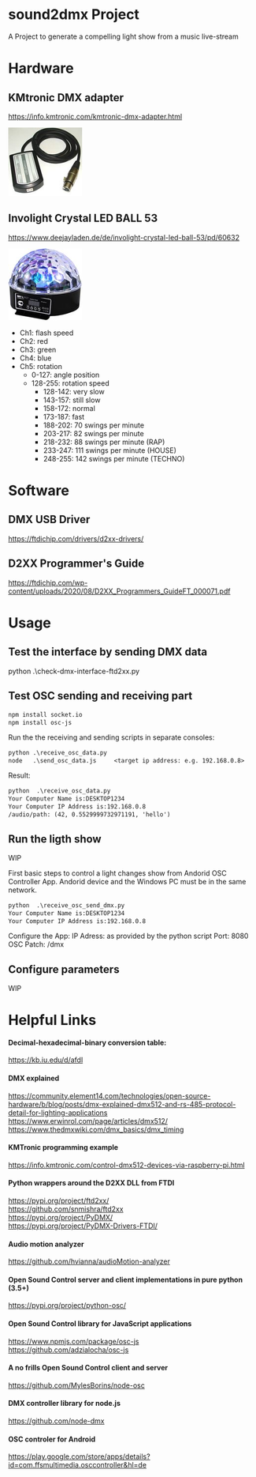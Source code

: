 # sound2dmx Project
A Project to generate a compelling light show from a music live-stream

# Hardware
## KMtronic DMX adapter
https://info.kmtronic.com/kmtronic-dmx-adapter.html

![KMtronic DMX adapter](./images/kmtronic-usb-dmx-thumb.jpg)

## Involight Crystal LED BALL 53
https://www.deejayladen.de/de/involight-crystal-led-ball-53/pd/60632

![Involight Crystal LED BALL 53](./images/involight-crystal-led-ball-53-thumb.jpg)

* Ch1: flash speed <br>
* Ch2: red <br>
* Ch3: green <br>
* Ch4: blue <br>
* Ch5: rotation <br>
  - 0-127: angle position <br>
  - 128-255: rotation speed <br>
    - 128-142: very slow <br>
    - 143-157: still slow <br>
    - 158-172: normal <br>
    - 173-187: fast <br>
    - 188-202: 70 swings per minute <br>
    - 203-217: 82 swings per minute <br>
    - 218-232: 88 swings per minute (RAP) <br>
    - 233-247: 111 swings per minute (HOUSE) <br>
    - 248-255: 142 swings per minute (TECHNO) <br>
  
# Software
## DMX USB Driver
https://ftdichip.com/drivers/d2xx-drivers/

## D2XX Programmer's Guide
https://ftdichip.com/wp-content/uploads/2020/08/D2XX_Programmers_GuideFT_000071.pdf

# Usage
## Test the interface by sending DMX data
python .\check-dmx-interface-ftd2xx.py

## Test OSC sending and receiving part
```
npm install socket.io
npm install osc-js
```

Run the the receiving and sending scripts in separate consoles: <br>
```
python .\receive_osc_data.py 
node   .\send_osc_data.js     <target ip address: e.g. 192.168.0.8> 
```

Result: 
```
python  .\receive_osc_data.py
Your Computer Name is:DESKTOP1234
Your Computer IP Address is:192.168.0.8
/audio/path: (42, 0.5529999732971191, 'hello')
```

## Run the ligth show
WIP

First basic steps to control a light changes show from Andorid OSC Controller App.
Andorid device and the Windows PC must be in the same network. 

```
python  .\receive_osc_send_dmx.py
Your Computer Name is:DESKTOP1234
Your Computer IP Address is:192.168.0.8
```

Configure the App:
IP Adress: as provided by the python script
Port: 8080
OSC Patch: /dmx


## Configure parameters
WIP

# Helpful Links 
#### Decimal-hexadecimal-binary conversion table: 
https://kb.iu.edu/d/afdl

#### DMX explained
https://community.element14.com/technologies/open-source-hardware/b/blog/posts/dmx-explained-dmx512-and-rs-485-protocol-detail-for-lighting-applications <br>
https://www.erwinrol.com/page/articles/dmx512/ <br>
https://www.thedmxwiki.com/dmx_basics/dmx_timing 

#### KMTronic programming example
https://info.kmtronic.com/control-dmx512-devices-via-raspberry-pi.html

#### Python wrappers around the D2XX DLL from FTDI
https://pypi.org/project/ftd2xx/ <br>
https://github.com/snmishra/ftd2xx  <br>
https://pypi.org/project/PyDMX/ <br>
https://pypi.org/project/PyDMX-Drivers-FTDI/  <br>

#### Audio motion analyzer
https://github.com/hvianna/audioMotion-analyzer

#### Open Sound Control server and client implementations in pure python (3.5+)
https://pypi.org/project/python-osc/

#### Open Sound Control library for JavaScript applications
https://www.npmjs.com/package/osc-js <br>
https://github.com/adzialocha/osc-js

#### A no frills Open Sound Control client and server
https://github.com/MylesBorins/node-osc

#### DMX controller library for node.js
https://github.com/node-dmx

#### OSC controler for Android
https://play.google.com/store/apps/details?id=com.ffsmultimedia.osccontroller&hl=de